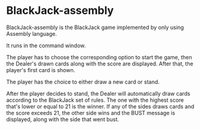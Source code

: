 # BlackJack-assembly

BlackJack-assembly is the BlackJack game implemented by only using Assembly language.

It runs in the command window.

The player has to choose the corresponding option to start the game, then the Dealer's drawn cards along with the score are displayed. After that, the player's first card is shown.

The player has the choice to either draw a new card or stand.

After the player decides to stand, the Dealer will automatically draw cards according to the BlackJack set of rules. The one with the highest score that's lower or equal to 21 is the winner. If any of the sides draws cards and the score exceeds 21, the other side wins and the BUST message is displayed, along with the side that went bust.
